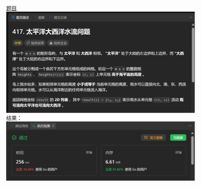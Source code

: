 [题目](https://leetcode.cn/problems/pacific-atlantic-water-flow/)
![pic](img.png)
结果：
![pic](result.png)